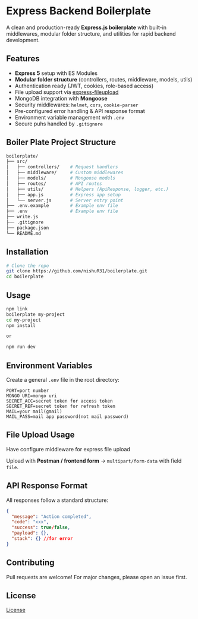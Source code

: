 # Express Backend Boilerplate

A clean and production-ready **Express.js boilerplate** with built-in middlewares, modular folder structure, and utilities for rapid backend development.

## Features

- **Express 5** setup with ES Modules
- **Modular folder structure** (controllers, routes, middleware, models, utils)
- Authentication ready (JWT, cookies, role-based access)
- File upload support via [express-fileupload](https://www.npmjs.com/package/express-fileupload)
- MongoDB integration with **Mongoose**
- Security middlewares: `helmet`, `cors`, `cookie-parser`
- Pre-configured error handling & API response format
- Environment variable management with `.env`
- Secure puhs handled by `.gitignore`

## Boiler Plate Project Structure

```bash
boilerplate/
├── src/
│   ├── controllers/    # Request handlers
│   ├── middleware/     # Custom middlewares
│   ├── models/         # Mongoose models
│   ├── routes/         # API routes
│   ├── utils/          # Helpers (ApiResponse, logger, etc.)
│   ├── app.js          # Express app setup
│   └── server.js       # Server entry point
├── .env.example        # Example env file
├── .env                # Example env file
├── write.js
├── .gitignore
├── package.json
└── README.md
```

## Installation

```bash
# Clone the repo
git clone https://github.com/nishuR31/boilerplate.git
cd boilerplate
```

## Usage

```bash
npm link
boilerplate my-project
cd my-project
npm install

or

npm run dev
```

## Environment Variables

Create a general `.env` file in the root directory:

```env
PORT=port number
MONGO_URI=mongo uri
SECRET_ACC=secret token for access token
SECRET_REF=secret token for refresh token
MAIL=your mail(gmail)
MAIL_PASS=mail app password(not mail password)
```

## File Upload Usage

Have configure middleware for express file upload

Upload with **Postman / frontend form** → `multipart/form-data` with field `file`.

## API Response Format

All responses follow a standard structure:

```json
{
  "message": "Action completed",
  "code": "xxx",
  "success": true/false,
  "payload": {},
  "stack": {} //for error
}
```

## Contributing

Pull requests are welcome! For major changes, please open an issue first.

## License

[License](LICENSE)
